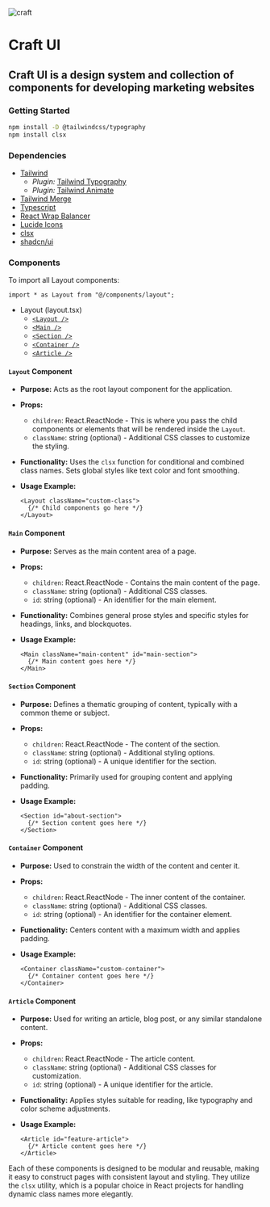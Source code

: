 ![craft](https://github.com/9d8dev/craft-ui/assets/57158102/de2f45fe-ed4f-4674-9f5e-68a057e00c05)

# Craft UI

## Craft UI is a design system and collection of components for developing marketing websites

### Getting Started

```bash
npm install -D @tailwindcss/typography
npm install clsx
```

### Dependencies

- [Tailwind](https://tailwindcss.com/)
  - *Plugin:* [Tailwind Typography](https://tailwindcss.com/docs/typography-plugin)
  - *Plugin:* [Tailwind Animate](https://tailwindcss.com/docs/animation)
- [Tailwind Merge](https://github.com/dcastil/tailwind-merge)
- [Typescript](https://www.typescriptlang.org/)
- [React Wrap Balancer](https://github.com/shuding/react-wrap-balancer)
- [Lucide Icons](https://lucide.dev/)
- [clsx](https://github.com/lukeed/clsx)
- [shadcn/ui](https://ui.shadcn.com/)

### Components

To import all Layout components:

```tsx
import * as Layout from "@/components/layout";
```

- Layout (layout.tsx)
  - [`<Layout />`](#layout-component)
  - [`<Main />`](#main-component)
  - [`<Section />`](#section-component)
  - [`<Container />`](#container-component)
  - [`<Article />`](#article-component)

#### `Layout` Component

- **Purpose:** Acts as the root layout component for the application.
- **Props:**
  - `children`: React.ReactNode - This is where you pass the child components or elements that will be rendered inside the `Layout`.
  - `className`: string (optional) - Additional CSS classes to customize the styling.
- **Functionality:** Uses the `clsx` function for conditional and combined class names. Sets global styles like text color and font smoothing.
- **Usage Example:**

  ```tsx
  <Layout className="custom-class">
    {/* Child components go here */}
  </Layout>
  ```

#### `Main` Component

- **Purpose:** Serves as the main content area of a page.
- **Props:**
  - `children`: React.ReactNode - Contains the main content of the page.
  - `className`: string (optional) - Additional CSS classes.
  - `id`: string (optional) - An identifier for the main element.
- **Functionality:** Combines general prose styles and specific styles for headings, links, and blockquotes.
- **Usage Example:**

  ```tsx
  <Main className="main-content" id="main-section">
    {/* Main content goes here */}
  </Main>
  ```

#### `Section` Component

- **Purpose:** Defines a thematic grouping of content, typically with a common theme or subject.
- **Props:**
  - `children`: React.ReactNode - The content of the section.
  - `className`: string (optional) - Additional styling options.
  - `id`: string (optional) - A unique identifier for the section.
- **Functionality:** Primarily used for grouping content and applying padding.
- **Usage Example:**

  ```tsx
  <Section id="about-section">
    {/* Section content goes here */}
  </Section>
  ```

#### `Container` Component

- **Purpose:** Used to constrain the width of the content and center it.
- **Props:**
  - `children`: React.ReactNode - The inner content of the container.
  - `className`: string (optional) - Additional CSS classes.
  - `id`: string (optional) - An identifier for the container element.
- **Functionality:** Centers content with a maximum width and applies padding.
- **Usage Example:**

  ```tsx
  <Container className="custom-container">
    {/* Container content goes here */}
  </Container>
  ```

#### `Article` Component

- **Purpose:** Used for writing an article, blog post, or any similar standalone content.
- **Props:**
  - `children`: React.ReactNode - The article content.
  - `className`: string (optional) - Additional CSS classes for customization.
  - `id`: string (optional) - A unique identifier for the article.
- **Functionality:** Applies styles suitable for reading, like typography and color scheme adjustments.
- **Usage Example:**

  ```tsx
  <Article id="feature-article">
    {/* Article content goes here */}
  </Article>
  ```

Each of these components is designed to be modular and reusable, making it easy to construct pages with consistent layout and styling. They utilize the `clsx` utility, which is a popular choice in React projects for handling dynamic class names more elegantly.
